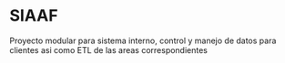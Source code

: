 # SIAAF
Proyecto modular para sistema interno, control y manejo de datos para clientes asi como ETL de las areas correspondientes 

